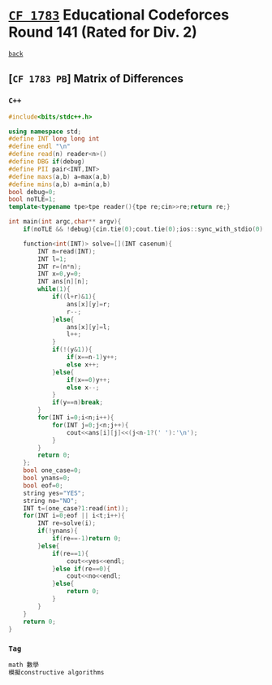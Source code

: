 <link id="style_css" rel="stylesheet" type="text/css" href="/OJ_ans/style.css">

# [`CF 1783`] Educational Codeforces Round 141 (Rated for Div. 2)
[`CF 1783`]: https://codeforces.com/contest/1783
[`back`](../)

## [`CF 1783 PB`] Matrix of Differences
[`OJ CID PID`]: https://codeforces.com/contest/1783/problem/B
### `C++`
```c++
#include<bits/stdc++.h>

using namespace std;
#define INT long long int
#define endl "\n"
#define read(n) reader<n>()
#define DBG if(debug)
#define PII pair<INT,INT>
#define maxs(a,b) a=max(a,b)
#define mins(a,b) a=min(a,b)
bool debug=0;
bool noTLE=1;
template<typename tpe>tpe reader(){tpe re;cin>>re;return re;}

int main(int argc,char** argv){
	if(noTLE && !debug){cin.tie(0);cout.tie(0);ios::sync_with_stdio(0);}

	function<int(INT)> solve=[](INT casenum){
		INT n=read(INT);
		INT l=1;
		INT r=(n*n);
		INT x=0,y=0;
		INT ans[n][n];
		while(1){
			if((l+r)&1){
				ans[x][y]=r;
				r--;
			}else{
				ans[x][y]=l;
				l++;
			}
			if(!(y&1)){
				if(x==n-1)y++;
				else x++;
			}else{
				if(x==0)y++;
				else x--;
			}
			if(y==n)break;
		}
		for(INT i=0;i<n;i++){
			for(INT j=0;j<n;j++){
				cout<<ans[i][j]<<(j<n-1?(' '):'\n');
			}
		}
		return 0;
	};
	bool one_case=0;
	bool ynans=0;
	bool eof=0;
	string yes="YES";
	string no="NO";
	INT t=(one_case?1:read(int));
	for(INT i=0;eof || i<t;i++){
		INT re=solve(i);
		if(!ynans){
			if(re==-1)return 0;
		}else{
			if(re==1){
				cout<<yes<<endl;
			}else if(re==0){
				cout<<no<<endl;
			}else{
				return 0;
			}
		}
	}
	return 0;
}
```
### `Tag`
```txt
math 數學
模擬constructive algorithms
```
